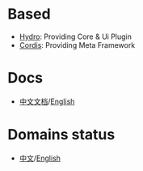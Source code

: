 # Based

- [Hydro](https://github.com/hydro-dev/Hydro): Providing Core & Ui Plugin
- [Cordis](https://github.com/cordiverse/cordis): Providing Meta Framework 

# Docs
- [中文文档](https://docs.ejunz.com/zh)/[English](https://docs.ejunz.com/en)

# Domains status
- [中文](https://docs.ejunz.com/zh/domains)/[English](https://docs.ejunz.com/en/domains)
